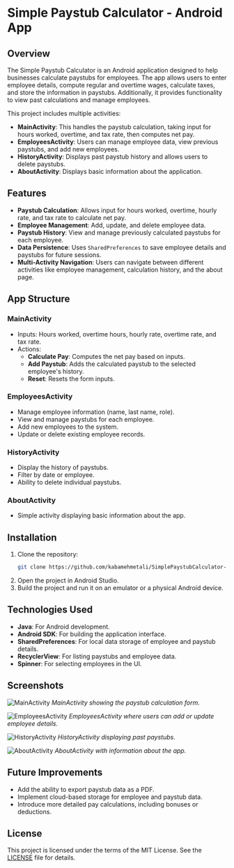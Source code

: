 # Simple Paystub Calculator - Android App

## Overview
The Simple Paystub Calculator is an Android application designed to help businesses calculate paystubs for employees. The app allows users to enter employee details, compute regular and overtime wages, calculate taxes, and store the information in paystubs. Additionally, it provides functionality to view past calculations and manage employees.

This project includes multiple activities:
- **MainActivity**: This handles the paystub calculation, taking input for hours worked, overtime, and tax rate, then computes net pay.
- **EmployeesActivity**: Users can manage employee data, view previous paystubs, and add new employees.
- **HistoryActivity**: Displays past paystub history and allows users to delete paystubs.
- **AboutActivity**: Displays basic information about the application.

## Features
- **Paystub Calculation**: Allows input for hours worked, overtime, hourly rate, and tax rate to calculate net pay.
- **Employee Management**: Add, update, and delete employee data.
- **Paystub History**: View and manage previously calculated paystubs for each employee.
- **Data Persistence**: Uses `SharedPreferences` to save employee details and paystubs for future sessions.
- **Multi-Activity Navigation**: Users can navigate between different activities like employee management, calculation history, and the about page.

## App Structure

### MainActivity
- Inputs: Hours worked, overtime hours, hourly rate, overtime rate, and tax rate.
- Actions: 
    - **Calculate Pay**: Computes the net pay based on inputs.
    - **Add Paystub**: Adds the calculated paystub to the selected employee's history.
    - **Reset**: Resets the form inputs.

### EmployeesActivity
- Manage employee information (name, last name, role).
- View and manage paystubs for each employee.
- Add new employees to the system.
- Update or delete existing employee records.

### HistoryActivity
- Display the history of paystubs.
- Filter by date or employee.
- Ability to delete individual paystubs.

### AboutActivity
- Simple activity displaying basic information about the app.

## Installation
1. Clone the repository:
    ```bash
    git clone https://github.com/kabamehmetali/SimplePaystubCalculator-Android-.git
    ```
2. Open the project in Android Studio.
3. Build the project and run it on an emulator or a physical Android device.

## Technologies Used
- **Java**: For Android development.
- **Android SDK**: For building the application interface.
- **SharedPreferences**: For local data storage of employee and paystub details.
- **RecyclerView**: For listing paystubs and employee data.
- **Spinner**: For selecting employees in the UI.

## Screenshots

![MainActivity](./screenshots/mainactivity.png)
*MainActivity showing the paystub calculation form.*

![EmployeesActivity](./screenshots/employeesactivity.png)
*EmployeesActivity where users can add or update employee details.*

![HistoryActivity](./screenshots/historyactivity.png)
*HistoryActivity displaying past paystubs.*

![AboutActivity](./screenshots/aboutactivity.png)
*AboutActivity with information about the app.*



## Future Improvements
- Add the ability to export paystub data as a PDF.
- Implement cloud-based storage for employee and paystub data.
- Introduce more detailed pay calculations, including bonuses or deductions.

## License
This project is licensed under the terms of the MIT License. See the [LICENSE](LICENSE) file for details.

